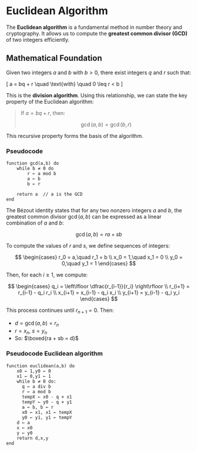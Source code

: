 # Euclidean Algorithm

The **Euclidean algorithm** is a fundamental method in number theory and cryptography. It allows us to compute the **greatest common divisor (GCD)** of two integers efficiently.

## Mathematical Foundation

Given two integers $a$ and $b$ with $b > 0$, there exist integers $q$ and $r$ such that:

\[
a = bq + r \quad \text{with} \quad 0 \leq r < b
\]

This is the **division algorithm**. Using this relationship, we can state the key property of the Euclidean algorithm:

> If $a = bq + r$, then:
>
> $$\gcd(a, b) = \gcd(b, r) $$

This recursive property forms the basis of the algorithm.

### Pseudocode

```pseudo
function gcd(a,b) do
    while b ≠ 0 do
        r ← a mod b
        a ← b
        b ← r

    return a  // a is the GCD
end
```

The Bézout identity states that for any two nonzero integers $a$ and $b$, the greatest common divisor $\gcd(a, b)$ can be expressed as a linear combination of $a$ and $b$:

$$
\gcd(a, b) = ra + sb
$$

To compute the values of $r$ and $s$, we define sequences of integers:

$$
\begin{cases}
r_0 = a,\quad r_1 = b \\
x_0 = 1,\quad x_1 = 0 \\
y_0 = 0,\quad y_1 = 1
\end{cases}
$$

Then, for each $i \geq 1$, we compute:

$$
\begin{cases}
q_i = \left\lfloor \dfrac{r_{i-1}}{r_i} \right\rfloor \\
r_{i+1} = r_{i-1} - q_i r_i \\
x_{i+1} = x_{i-1} - q_i x_i \\
y_{i+1} = y_{i-1} - q_i y_i
\end{cases}
$$

This process continues until $r_{n+1} = 0$. Then:

- $d = \gcd(a, b) = r_n$
- $r = x_n$, $s = y_n$
- So: $\boxed{ra + sb = d}$

### Pseudocode Euclidean algorithm

```pseudo
function euclidean(a,b) do
    x0 ← 1,y0 ← 0
    x1 ← 0,y1 ← 1
    while b ≠ 0 do:
      q ← a div b
      r ← a mod b
      tempX ← x0 - q × x1
      tempY ← y0 - q × y1
      a ← b, b ← r
      x0 ← x1, x1 ← tempX
      y0 ← y1, y1 ← tempY
    d ← a
    x ← x0
    y ← y0
    return d,x,y
end
```
